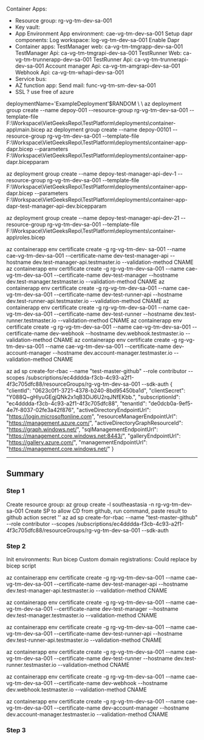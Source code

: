 Container Apps:
- Resource group:
    rg-vg-tm-dev-sa-001
- Key vault:
- App Environment
    App environment: cae-vg-tm-dev-sa-001
    Setup dapr components: 
    Log workspace: log-vg-tm-dev-sa-001
    Enable Dapr
- Container apps:
    TestManager web: ca-vg-tm-tmgrapp-dev-sa-001
    TestManager Api: ca-vg-tm-tmgrapi-dev-sa-001
    TestRunner Web: ca-vg-tm-trunnerapp-dev-sa-001
    TestRunner Api: ca-vg-tm-trunnerapi-dev-sa-001
    Account manager Api: ca-vg-tm-amgrapi-dev-sa-001
    Webhook Api: ca-vg-tm-whapi-dev-sa-001
- Service bus:
- AZ function app:
    Send mail: func-vg-tm-sm-dev-sa-001
- SSL ? use free of azure

deploymentName='ExampleDeployment'$RANDOM \\
 \\
az deployment group create --name depoy-001 --resource-group rg-vg-tm-dev-sa-001 --template-file F:\\Workspace\\VietGeeksRepo\\TestPlatform\\deployments\\container-app\\main.bicep
az deployment group create --name depoy-00101 --resource-group rg-vg-tm-dev-sa-001 --template-file F:\\Workspace\\VietGeeksRepo\\TestPlatform\\deployments\\container-app-dapr.bicep --parameters F:\\Workspace\\VietGeeksRepo\\TestPlatform\\deployments\\container-app-dapr.bicepparam

az deployment group create --name depoy-test-manager-api-dev-1 --resource-group rg-vg-tm-dev-sa-001 --template-file F:\\Workspace\\VietGeeksRepo\\TestPlatform\\deployments\\container-app-dapr.bicep --parameters F:\\Workspace\\VietGeeksRepo\\TestPlatform\\deployments\\container-app-dapr-test-manager-api-dev.bicepparam

az deployment group create --name depoy-test-manager-api-dev-21 --resource-group rg-vg-tm-dev-sa-001 --template-file F:\\Workspace\\VietGeeksRepo\\TestPlatform\deployments\container-app\roles.bicep

az containerapp env certificate create -g rg-vg-tm-dev-
sa-001 --name cae-vg-tm-dev-sa-001 --certificate-name  dev-test-manager-api --hostname dev.test-manager-api.testmaster.io --validation-method CNAME
az containerapp env certificate create -g rg-vg-tm-dev-sa-001 --name cae-vg-tm-dev-sa-001 --certificate-name  dev-test-manager --hostname dev.test-manager.testmaster.io --validation-method CNAME
az containerapp env certificate create -g rg-vg-tm-dev-sa-001 --name cae-vg-tm-dev-sa-001 --certificate-name  dev-test-runner-api --hostname dev.test-runner-api.testmaster.io --validation-method CNAME
az containerapp env certificate create -g rg-vg-tm-dev-sa-001 --name cae-vg-tm-dev-sa-001 --certificate-name  dev-test-runner --hostname dev.test-runner.testmaster.io --validation-method CNAME
az containerapp env certificate create -g rg-vg-tm-dev-sa-001 --name cae-vg-tm-dev-sa-001 --certificate-name  dev-webhook --hostname dev.webhook.testmaster.io --validation-method CNAME
az containerapp env certificate create -g rg-vg-tm-dev-sa-001 --name cae-vg-tm-dev-sa-001 --certificate-name  dev-account-manager --hostname dev.account-manager.testmaster.io --validation-method CNAME

az ad sp create-for-rbac --name "test-master-github" --role contributor --scopes /subscriptions/ec4dddda-f3cb-4c93-a2f1-4f3c705dfc88/resourceGroups/rg-vg-tm-dev-sa-001 --sdk-auth
{
  "clientId": "0623c0f1-3721-4378-b240-8bd95450ba1d",
  "clientSecret": "Y088Q~gHIyuGEgjQNk2x1qB3DiJ6U2rqJNfEKbb.",
  "subscriptionId": "ec4dddda-f3cb-4c93-a2f1-4f3c705dfc88",
  "tenantId": "de0dcb0a-9ef5-4e7f-8037-02fe3a42f876",
  "activeDirectoryEndpointUrl": "https://login.microsoftonline.com",
  "resourceManagerEndpointUrl": "https://management.azure.com/",
  "activeDirectoryGraphResourceId": "https://graph.windows.net/",
  "sqlManagementEndpointUrl": "https://management.core.windows.net:8443/",
  "galleryEndpointUrl": "https://gallery.azure.com/",
  "managementEndpointUrl": "https://management.core.windows.net/"
}

---
## Summary
### Step 1
Create resource group:
az group create -l southeastasia -n rg-vg-tm-dev-sa-001
Create SP to allow CD from github, run command, paste result to github action secret ''
az ad sp create-for-rbac --name "test-master-github" --role contributor --scopes /subscriptions/ec4dddda-f3cb-4c93-a2f1-4f3c705dfc88/resourceGroups/rg-vg-tm-dev-sa-001 --sdk-auth
### Step 2
Init environments:
Run bicep 
Custom domain registrations: Could replace by bicep script

az containerapp env certificate create -g rg-vg-tm-dev-sa-001 --name cae-vg-tm-dev-sa-001 --certificate-name  dev-test-manager-api --hostname dev.test-manager-api.testmaster.io --validation-method CNAME

az containerapp env certificate create -g rg-vg-tm-dev-sa-001 --name cae-vg-tm-dev-sa-001 --certificate-name  dev-test-manager --hostname dev.test-manager.testmaster.io --validation-method CNAME

az containerapp env certificate create -g rg-vg-tm-dev-sa-001 --name cae-vg-tm-dev-sa-001 --certificate-name  dev-test-runner-api --hostname dev.test-runner-api.testmaster.io --validation-method CNAME

az containerapp env certificate create -g rg-vg-tm-dev-sa-001 --name cae-vg-tm-dev-sa-001 --certificate-name  dev-test-runner --hostname dev.test-runner.testmaster.io --validation-method CNAME

az containerapp env certificate create -g rg-vg-tm-dev-sa-001 --name cae-vg-tm-dev-sa-001 --certificate-name  dev-webhook --hostname dev.webhook.testmaster.io --validation-method CNAME

az containerapp env certificate create -g rg-vg-tm-dev-sa-001 --name cae-vg-tm-dev-sa-001 --certificate-name  dev-account-manager --hostname dev.account-manager.testmaster.io --validation-method CNAME
### Step 3

